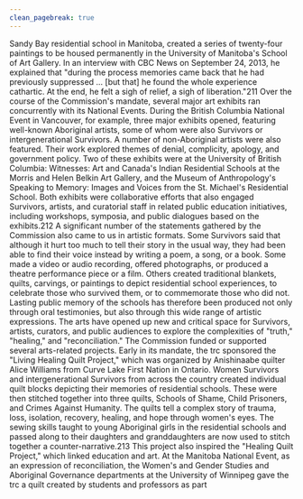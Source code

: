 ```yaml
---
clean_pagebreak: true
---
```


Sandy Bay residential school in Manitoba, created a series of twenty-four paintings to be housed permanently in the University of Manitoba's School of Art Gallery. In an interview with CBC News on September 24, 2013, he explained that "during the process memories came back that he had previously suppressed ... [but that] he found the whole experience cathartic. At the end, he felt a sigh of relief, a sigh of liberation."211
Over the course of the Commission's mandate, several major art exhibits ran concurrently with its National Events. During the British Columbia National Event in Vancouver, for example, three major exhibits opened, featuring well-known Aboriginal artists, some of whom were also Survivors or intergenerational Survivors. A number of non-Aboriginal artists were also featured. Their work explored themes of denial, complicity, apology, and government policy. Two of these exhibits were at the University of British Columbia: Witnesses: Art and Canada's Indian Residential Schools at the Morris and Helen Belkin Art Gallery, and the Museum of Anthropology's Speaking to Memory: Images and Voices from the St. Michael's Residential School. Both exhibits were collaborative efforts that also engaged Survivors, artists, and curatorial staff in related public education initiatives, including workshops, symposia, and public dialogues based on the exhibits.212
A significant number of the statements gathered by the Commission also came to us in artistic formats. Some Survivors said that although it hurt too much to tell their story in the usual way, they had been able to find their voice instead by writing a poem, a song, or a book. Some made a video or audio recording, offered photographs, or produced a theatre performance piece or a film. Others created traditional blankets, quilts, carvings, or paintings to depict residential school experiences, to celebrate those who survived them, or to commemorate those who did not. Lasting public memory of the schools has therefore been produced not only through oral testimonies, but also through this wide range of artistic expressions. The arts have opened up new and critical space for Survivors, artists, curators, and public audiences to explore the complexities of "truth," "healing," and "reconciliation."
The Commission funded or supported several arts-related projects. Early in its mandate, the trc sponsored the "Living Healing Quilt Project," which was organized by Anishinaabe quilter Alice Williams from Curve Lake First Nation in Ontario. Women Survivors and intergenerational Survivors from across the country created individual quilt blocks depicting their memories of residential schools. These were then stitched together into three quilts, Schools of Shame, Child Prisoners, and Crimes Against Humanity.
The quilts tell a complex story of trauma, loss, isolation, recovery, healing, and hope through women's eyes. The sewing skills taught to young Aboriginal girls in the residential schools and passed along to their daughters and granddaughters are now used to stitch together a counter-narrative.213 This project also inspired the "Healing Quilt Project," which linked education and art. At the Manitoba National Event, as an expression of reconciliation, the Women's and Gender Studies and Aboriginal Governance departments at the University of Winnipeg gave the trc a quilt created by students and professors as part
